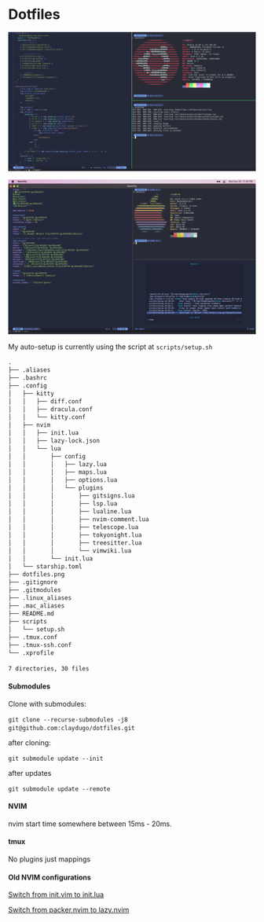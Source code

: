# Dotfiles

![20221228](dotfiles.png)

![20221228](dots_macos.png)

My auto-setup is currently using the script at `scripts/setup.sh`

```
.
├── .aliases
├── .bashrc
├── .config
│   ├── kitty
│   │   ├── diff.conf
│   │   ├── dracula.conf
│   │   └── kitty.conf
│   ├── nvim
│   │   ├── init.lua
│   │   ├── lazy-lock.json
│   │   └── lua
│   │       ├── config
│   │       │   ├── lazy.lua
│   │       │   ├── maps.lua
│   │       │   ├── options.lua
│   │       │   └── plugins
│   │       │       ├── gitsigns.lua
│   │       │       ├── lsp.lua
│   │       │       ├── lualine.lua
│   │       │       ├── nvim-comment.lua
│   │       │       ├── telescope.lua
│   │       │       ├── tokyonight.lua
│   │       │       ├── treesitter.lua
│   │       │       └── vimwiki.lua
│   │       └── init.lua
│   └── starship.toml
├── dotfiles.png
├── .gitignore
├── .gitmodules
├── .linux_aliases
├── .mac_aliases
├── README.md
├── scripts
│   └── setup.sh
├── .tmux.conf
├── .tmux-ssh.conf
└── .xprofile

7 directories, 30 files

```

#### Submodules

Clone with submodules:

`git clone --recurse-submodules -j8 git@github.com:claydugo/dotfiles.git`

after cloning:

`git submodule update --init`

after updates

`git submodule update --remote`

#### NVIM
nvim start time somewhere between 15ms - 20ms.

#### tmux
No plugins just mappings

#### Old NVIM configurations

[Switch from init.vim to init.lua](https://github.com/claydugo/dotfiles/commit/9803e70ab5df4f5db7f9da858a3c670d378daf0b)

[Switch from packer.nvim to lazy.nvim](https://github.com/claydugo/dotfiles/commit/00000000a6b60527c21ba36515c93c71869ae253)
